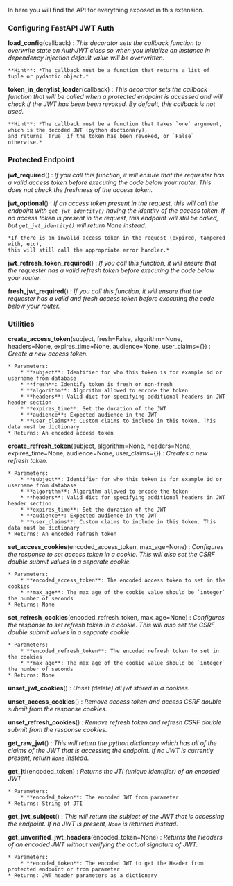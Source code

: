 In here you will find the API for everything exposed in this extension.

### Configuring FastAPI JWT Auth

**load_config**(callback)
:   *This decorator sets the callback function to overwrite state on AuthJWT class so
    when you initialize an instance in dependency injection default value will be overwritten.*

    **Hint**: *The callback must be a function that returns a list of tuple or pydantic object.*

**token_in_denylist_loader**(callback)
:   *This decorator sets the callback function that will be called when
    a protected endpoint is accessed and will check if the JWT has been
    been revoked. By default, this callback is not used.*

    **Hint**: *The callback must be a function that takes `one` argument, which is the decoded JWT (python dictionary),
    and returns `True` if the token has been revoked, or `False` otherwise.*

### Protected Endpoint

**jwt_required**()
:   *If you call this function, it will ensure that the requester has a valid access token before
    executing the code below your router. This does not check the freshness of the access token.*

**jwt_optional**()
:   *If an access token present in the request, this will call the endpoint with `get_jwt_identity()`
    having the identity of the access token. If no access token is present in the request, this endpoint
    will still be called, but `get_jwt_identity()` will return None instead.*

    *If there is an invalid access token in the request (expired, tampered with, etc),
    this will still call the appropriate error handler.*

**jwt_refresh_token_required**()
:   *If you call this function, it will ensure that the requester has a valid refresh token before
    executing the code below your router.*

**fresh_jwt_required**()
:   *If you call this function, it will ensure that the requester has a valid and fresh access token before
    executing the code below your router.*

### Utilities

**create_access_token**(subject, fresh=False, algorithm=None, headers=None, expires_time=None, audience=None, user_claims={})
:   *Create a new access token.*

    * Parameters:
        * **subject**: Identifier for who this token is for example id or username from database
        * **fresh**: Identify token is fresh or non-fresh
        * **algorithm**: Algorithm allowed to encode the token
        * **headers**: Valid dict for specifying additional headers in JWT header section
        * **expires_time**: Set the duration of the JWT
        * **audience**: Expected audience in the JWT
        * **user_claims**: Custom claims to include in this token. This data must be dictionary
    * Returns: An encoded access token

**create_refresh_token**(subject, algorithm=None, headers=None, expires_time=None, audience=None, user_claims={})
:   *Creates a new refresh token.*

    * Parameters:
        * **subject**: Identifier for who this token is for example id or username from database
        * **algorithm**: Algorithm allowed to encode the token
        * **headers**: Valid dict for specifying additional headers in JWT header section
        * **expires_time**: Set the duration of the JWT
        * **audience**: Expected audience in the JWT
        * **user_claims**: Custom claims to include in this token. This data must be dictionary
    * Returns: An encoded refresh token

**set_access_cookies**(encoded_access_token, max_age=None)
:   *Configures the response to set access token in a cookie. This will also set the CSRF double submit values
    in a separate cookie.*

    * Parameters:
        * **encoded_access_token**: The encoded access token to set in the cookies
        * **max_age**: The max age of the cookie value should be `integer` the number of seconds
    * Returns: None

**set_refresh_cookies**(encoded_refresh_token, max_age=None)
:   *Configures the response to set refresh token in a cookie. This will also set the CSRF double submit values
    in a separate cookie.*

    * Parameters:
        * **encoded_refresh_token**: The encoded refresh token to set in the cookies
        * **max_age**: The max age of the cookie value should be `integer` the number of seconds
    * Returns: None

**unset_jwt_cookies**()
:   *Unset (delete) all jwt stored in a cookies.*

**unset_access_cookies**()
:   *Remove access token and access CSRF double submit from the response cookies.*

**unset_refresh_cookies**()
:   *Remove refresh token and refresh CSRF double submit from the response cookies.*

**get_raw_jwt**()
:   *This will return the python dictionary which has all of the claims of the JWT that is accessing the endpoint.
    If no JWT is currently present, return `None` instead.*

**get_jti**(encoded_token)
:   *Returns the JTI (unique identifier) of an encoded JWT*

    * Parameters:
        * **encoded_token**: The encoded JWT from parameter
    * Returns: String of JTI

**get_jwt_subject**()
:   *This will return the subject of the JWT that is accessing the endpoint.
    If no JWT is present, `None` is returned instead.*

**get_unverified_jwt_headers**(encoded_token=None)
:   *Returns the Headers of an encoded JWT without verifying the actual signature of JWT.*

    * Parameters:
        * **encoded_token**: The encoded JWT to get the Header from protected endpoint or from parameter
    * Returns: JWT header parameters as a dictionary
